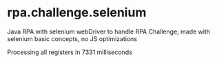 # rpa.challenge.selenium
Java RPA with selenium webDriver to handle RPA Challenge, made with selenium basic concepts, no JS optimizations

Processing all registers in 7331 milliseconds